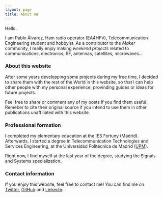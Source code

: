 ```yaml
---
layout: page
title: About me
---
```


Hello.

I am Pablo Álvarez, Ham radio operator (EA4HFV), Telecommunication Engineering student and hobbyist. As a contributor to the _Maker_ community, I really enjoy making _weekend projects_ related to communications, electronics, RF, antennas, satellites, microwaves...

### About this website

After some years developping some projects during my free time, I decided to share them with the rest of the World in this website, so that I can help other people with my personal experience, provinding guides or ideas for future projects. 

Feel free to share or comment any of my posts if you find them useful. Remeber to cite their original source if you intend to use them in other publications unaffiliated with this website. 

### Professional formation

I completed my elementary education at the IES Fortuny (Madrid). Afterwards, I started a degree in Telecommunication Technologies and Services Engineering, at the Universidad Politécnica de Madrid ([UPM](https://www.etsit.upm.es/estudios/grado-en-ingenieria-de-tecnologias-y-servicios-de-telecomunicacion.html)). 

Right now, I find myself at the last year of the degree, studying the Signals and Systems specialization.  

### Contact information

If you enjoy this website, feel free to contact me! You can find me on [Twitter](https://www.twitter.com/ea4hfv), [GitHub](https://github.com/pepassaco) and [Linkedin](https://www.linkedin.com/mwlite/in/pablo-álvarez-domínguez-9b74461a4).
